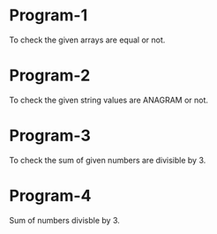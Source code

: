 # Program-1
To check the given arrays are equal or not.

# Program-2
To check the given string values are ANAGRAM or not.

# Program-3
To check the sum of given numbers are divisible by 3.

# Program-4
Sum of numbers divisble by 3.

